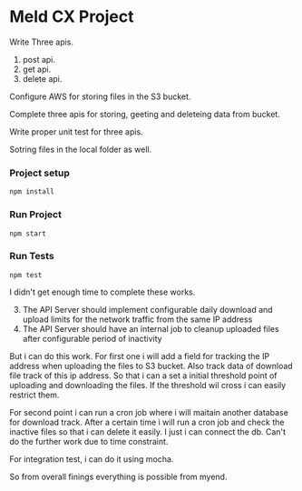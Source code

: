 # Meld CX Project

Write Three apis.
1. post api.
2. get api.
3. delete api.

Configure AWS for storing files in the S3 bucket.

Complete three apis for storing, geeting and deleteing data from bucket.

Write proper unit test for three apis.

Sotring files in the local folder as well.





### Project setup
```
npm install
```

### Run Project
```
npm start

```
### Run Tests
```
npm test
```


I didn't get enough time to complete these works.

3. The API Server should implement configurable daily download and upload limits for the
network traffic from the same IP address
4. The API Server should have an internal job to cleanup uploaded files after configurable
period of inactivity

But i can do this work. For first one i will add a field for tracking the IP address when uploading the files to S3 bucket. Also track data of download file track of this ip address. So that i can a set a initial threshold point of uploading and downloading the files. If the threshold wil cross i can easily restrict them.


For second point i can run a cron job where i will maitain another database for download track. After a certain time i will run a cron job and check the inactive files so that i can delete it easily. I just i can connect the db. Can't do the further work due to time constraint.

For integration test, i can do it using mocha. 

So from overall finings everything is possible from myend.     

